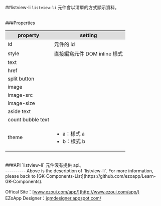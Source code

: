 ##listview-li
`listview-li` 元件會以清單的方式顯示資料。

<br/>
###Properties
<table>

<tr>
<th style="background:#ddd;">property</th>
<th style="background:#ddd;">setting</th>
</tr>

<tr>
<td>id</td>
<td>元件的 id</td>
</tr>

<tr>
<td>style</td>
<td>直接編寫元件 DOM inline 樣式</td>
</tr>

<tr>
<td>text</td>
<td></td>
</tr>

<tr>
<td>href</td>
<td></td>
</tr>

<tr>
<td>split button</td>
<td></td>
</tr>

<tr>
<td>image</td>
<td></td>
</tr>

<tr>
<td>image-src</td>
<td></td>
</tr>

<tr>
<td>image-size</td>
<td></td>
</tr>

<tr>
<td>aside text</td>
<td></td>
</tr>

<tr>
<td>count bubble text</td>
<td></td>
</tr>

<tr>
<td>theme</td>
<td><ul>
<li>a：樣式 a</li>
<li>b：樣式 b</li>
</ul></td>
</tr>

</table>

<br/>
###API
`listview-li` 元件沒有提供 api。


<br/>
----------
Above is the description of `listview-li`. For more information, please back to [GK-Components-List](https://github.com/ezoapp/Learn-GK-Components).

Offical Site：[www.ezoui.com/app/](http://www.ezoui.com/app/)  
EZoApp Designer：[jqmdesigner.appspot.com/](http://jqmdesigner.appspot.com/)






